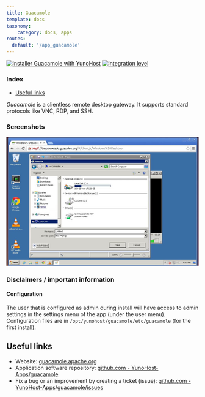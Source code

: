 ```yaml
---
title: Guacamole
template: docs
taxonomy:
    category: docs, apps
routes:
  default: '/app_guacamole'
---
```


[![Installer Guacamole with YunoHost](https://install-app.yunohost.org/install-with-yunohost.svg)](https://install-app.yunohost.org/?app=guacamole) [![Integration level](https://dash.yunohost.org/integration/guacamole.svg)](https://dash.yunohost.org/appci/app/guacamole)

### Index

- [Useful links](#useful-links)

*Guacamole* is a clientless remote desktop gateway. It supports standard protocols like VNC, RDP, and SSH.

### Screenshots

![Screenshots Guacamole](https://github.com/YunoHost-Apps/guacamole_ynh/blob/master/doc/screenshots/screenshot1.jpg)

### Disclaimers / important information

#### Configuration

The user that is configured as admin during install will have access to admin settings in the settings menu of the app (under the user menu). Configuration files are in `/opt/yunohost/guacamole/etc/guacamole` (for the first install).

## Useful links

+ Website: [guacamole.apache.org](https://guacamole.apache.org/)
+ Application software repository: [github.com - YunoHost-Apps/guacamole](https://github.com/YunoHost-Apps/guacamole_ynh)
+ Fix a bug or an improvement by creating a ticket (issue): [github.com - YunoHost-Apps/guacamole/issues](https://github.com/YunoHost-Apps/guacamole_ynh/issues)
